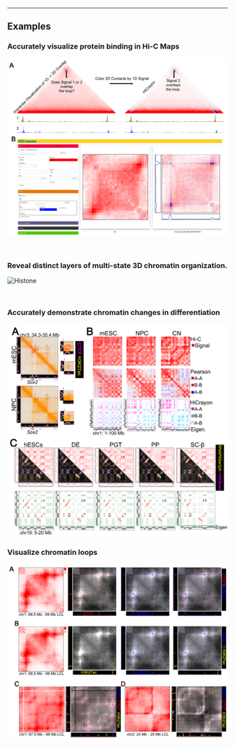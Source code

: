 
-----------------------------------------------------------------
## Examples

### Accurately visualize protein binding in Hi-C Maps

![Overview](./www/logo/hicrayon_github_images/overviewfigure.png)

<br>

### Reveal distinct layers of multi-state 3D chromatin organization.

![Histone](./www/logo/hicrayon_github_images/multicomp.png)

<br>

### Accurately demonstrate chromatin changes in differentiation

![differentiation](./www/logo/hicrayon_github_images/Differentiation.png)


### Visualize chromatin loops

![loops](./www/logo/hicrayon_github_images/CTCFLoops.png)
